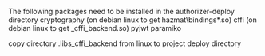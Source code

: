 The following packages need to be installed in the authorizer-deploy directory
cryptography (on debian linux to get hazmat\bindings\*.so)
cffi (on debian linux to get _cffi_backend.so)
pyjwt
paramiko


copy directory .libs_cffi_backend from linux to project deploy directory
